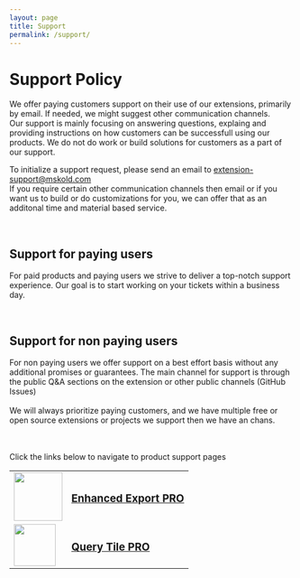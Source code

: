```yaml
---
layout: page
title: Support
permalink: /support/
---
```

# Support Policy 
We offer paying customers support on their use of our extensions, primarily by email. If needed, we might suggest other communication channels. <br/>
Our support is mainly focusing on answering questions, explaing and providing instructions on how customers can be successfull using our products. We do not do work or build solutions for customers as a part of our support. 

To initialize a support request, please send an email to <a href="mailto://extension-support@mskold.com">extension-support@mskold.com</a><br/>
If you require certain other communication channels then email or if you want us to build or do customizations for you, we can offer that as an additonal time and material based service.

<br/>

## Support for paying users 
For paid products and paying users we strive to deliver a top-notch support experience. Our goal is to start working on your tickets within a business day.

<br/>

## Support for non paying users
For non paying users we offer support on a best effort basis without any additional promises or guarantees.
The main channel for support is through the public Q&A sections on the extension or other public channels (GitHub Issues)<br/>
<br/>
We will always prioritize paying customers, and we have multiple free or open source extensions or projects we support then we have an chans.

<br/>

<br />
Click the links below to navigate to product support pages<br />

<table border="0">
<tr>
<td><a href="/{{ site.baseurl }}/support/EnhancedExportPro/index.html"> <img class="extension-logo" width="86" src="../img/EnhancedExportPRO-logo.png" /></a></td>
<td><a href="/{{ site.baseurl }}/support/EnhancedExportPro/index.html"> <h3>Enhanced Export PRO </h3></a></td>
</tr>
<tr>
<td><a href="/{{ site.baseurl }}/support/QueryTilePro/index.html"> <img class="extension-logo" width="74" src="../img/QueryTilePRO-logo.png" /></a></td>
<td><a href="/{{ site.baseurl }}/support/QueryTilePro/index.html"> <h3>Query Tile PRO </h3></a></td>
</tr>
</table>




